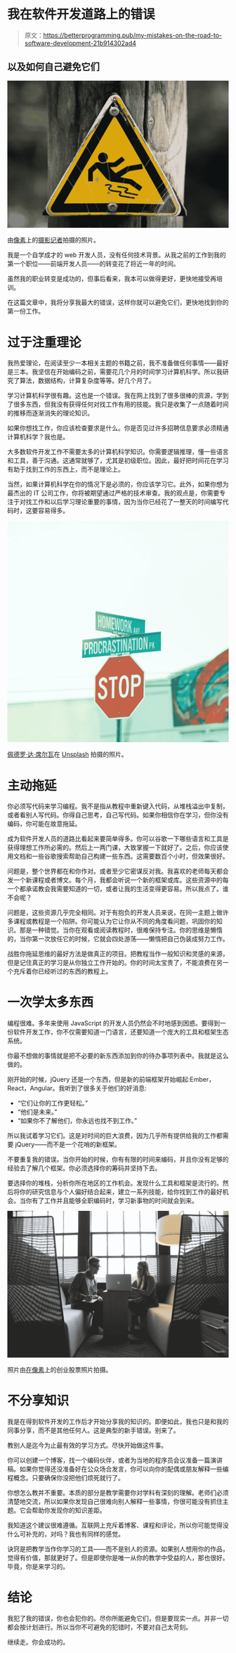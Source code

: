 # 我在软件开发道路上的错误

> 原文：<https://betterprogramming.pub/my-mistakes-on-the-road-to-software-development-21b914302ad4>

## 以及如何自己避免它们

![](img/b4d38aa7f6203b3b8d24c792b5ccafcf.png)

由[像素](https://www.pexels.com/pl-pl/zdjecie/ptak-latanie-zwierze-wolnosc-3584078/?utm_content=attributionCopyText&utm_medium=referral&utm_source=pexels)上的[摄影记者](https://www.pexels.com/pl-pl/@skitterphoto?utm_content=attributionCopyText&utm_medium=referral&utm_source=pexels)拍摄的照片。

我是一个自学成才的 web 开发人员，没有任何技术背景。从我之前的工作到我的第一个职位——前端开发人员——的转变花了将近一年的时间。

虽然我的职业转变是成功的，但事后看来，我本可以做得更好，更快地接受再培训。

在这篇文章中，我将分享我最大的错误，这样你就可以避免它们，更快地找到你的第一份工作。

# 过于注重理论

我热爱理论，在阅读至少一本相关主题的书籍之前，我不准备做任何事情——最好是三本。我坚信在开始编码之前，需要花几个月的时间学习计算机科学。所以我研究了算法，数据结构，计算复杂度等等。好几个月了。

学习计算机科学很有趣。这也是一个错误。我在网上找到了很多很棒的资源，学到了很多东西，但我没有获得任何对找工作有用的技能。我只是收集了一点随着时间的推移而逐渐消失的理论知识。

如果你想找工作，你应该检查要求是什么。你是否见过许多招聘信息要求必须精通计算机科学？我也是。

大多数软件开发工作不需要太多的计算机科学知识。你需要逻辑推理，懂一些语言和工具，善于沟通。这通常就够了，尤其是初级职位。因此，最好把时间花在学习有助于找到工作的东西上，而不是理论上。

当然，如果计算机科学在你的情况下是必须的，你应该学习它。此外，如果你想为最杰出的 IT 公司工作，你将被期望通过严格的技术审查。我的观点是，你需要专注于对找工作和以后学习理论重要的事情，因为当你已经花了一整天的时间编写代码时，这要容易得多。

![](img/5e33c2a69b3aa4bfa4e2ec5f397dcde0.png)

[佩德罗·达·席尔瓦](https://unsplash.com/@pedroplus?utm_source=unsplash&utm_medium=referral&utm_content=creditCopyText)在 [Unsplash](https://unsplash.com/s/photos/procrastination?utm_source=unsplash&utm_medium=referral&utm_content=creditCopyText) 拍摄的照片。

# 主动拖延

你必须写代码来学习编程。我不是指从教程中重新键入代码，从堆栈溢出中复制，或者看别人写代码。你得自己思考，自己写代码。如果你相信你在学习，但你没有编码，你可能在故意拖延。

成为软件开发人员的道路比看起来要简单得多。你可以谷歌一下哪些语言和工具是获得理想工作所必需的。然后上一两门课，大致掌握一下就好了。之后，你应该使用文档和一些谷歌搜索帮助自己构建一些东西。这需要数百个小时，但效果很好。

问题是，整个世界都在和你作对。或者至少它密谋反对我。我喜欢的老师每天都会发一个新课程或者博文。每个月，我都会听说一个新的框架或库。这些资源中的每一个都承诺教会我需要知道的一切，或者让我的生活变得更容易。所以我点了。谁不会呢？

问题是，这些资源几乎完全相同。对于有抱负的开发人员来说，在同一主题上做许多课程或教程是一个陷阱。你可能认为它让你从不同的角度看问题，巩固你的知识。那是一种错觉。当你在观看或阅读教程时，很难保持专注。你的思维是懒惰的，当你第一次放任它的时候，它就会四处游荡——懒惰把自己伪装成努力工作。

战胜你拖延思维的最好方法是做真正的项目。把教程当作一般知识和灵感的来源，但是记住真正的学习是从你独立工作开始的。你的时间太宝贵了，不能浪费在另一个充斥着你已经听过的东西的教程上。

# 一次学太多东西

编程很难。多年来使用 JavaScript 的开发人员仍然会不时地感到困惑。要得到一份软件开发工作，你不仅需要知道一门语言，还要知道一个庞大的工具和框架生态系统。

你最不想做的事情就是把不必要的新东西添加到你的待办事项列表中。我就是这么做的。

刚开始的时候，jQuery 还是一个东西，但是新的前端框架开始崛起:Ember，React，Angular。我听到了很多关于他们的好消息:

*   “它们让你的工作更轻松。”
*   “他们是未来。”
*   “如果你不了解他们，你永远也找不到工作。”

所以我试着学习它们。这是对时间的巨大浪费，因为几乎所有提供给我的工作都需要 jQuery——而不是一个花哨的新框架。

不要重复我的错误。当你开始的时候，你有有限的时间来编码，并且你没有足够的经验去了解几个框架。你必须选择你的筹码并坚持下去。

要选择你的堆栈，分析你所在地区的工作机会。发现什么工具和框架是流行的。然后将你的研究信息与个人偏好结合起来，建立一系列技能，给你找到工作的最好机会。当你有了工作并且能够全职编码时，学习新事物的时间就会到来。

![](img/268f7b0a9418b1bce311234773756ac3.png)

照片由[在](https://www.pexels.com/pl-pl/@startup-stock-photos?utm_content=attributionCopyText&utm_medium=referral&utm_source=pexels)[像素](https://www.pexels.com/pl-pl/zdjecie/biuro-burza-mozgow-coworking-cyfrowy-nomada-7075/?utm_content=attributionCopyText&utm_medium=referral&utm_source=pexels)上的创业股票照片拍摄。

# 不分享知识

我是在得到软件开发的工作后才开始分享我的知识的。即便如此，我也只是和我的同事分享，而不是其他任何人。这是典型的新手错误。别来了。

教别人是迄今为止最有效的学习方式。尽快开始做这件事。

你可以创建一个博客，找一个编码伙伴，或者为当地的程序员会议准备一篇演讲稿。如果你觉得还没准备好在公众场合发言，你可以向你的配偶或朋友解释一些编程概念。只要确保你没把他们烦死就行了。

你想怎么教并不重要。本质的部分是教学需要你对学科有深刻的理解。老师们必须清楚地交流，所以如果你发现自己很难向别人解释一些事情，你很可能没有抓住主题。它会帮助你发现你的知识差距。

我知道这个建议很难遵循。互联网上充斥着博客、课程和评论，所以你可能觉得没什么可补充的，对吗？我也有同样的感觉。

诀窍是把教学当作你学习的工具——而不是别人的资源。如果别人想用你的作品，觉得有价值，那就更好了。但是即使你是唯一从你的教学中受益的人，那也很好。毕竟，你是来学习的。

# 结论

我犯了我的错误，你也会犯你的。尽你所能避免它们，但是要现实一点。并非一切都会按计划进行。所以当你不可避免的犯错时，不要对自己太苛刻。

继续走。你会成功的。